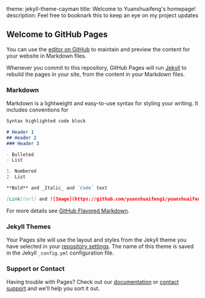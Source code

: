 theme: jekyll-theme-cayman
title: Welcome to Yuanshuaifeng's homepage!
description: Feel free to booknark this to keep an eye on my project updates
## Welcome to GitHub Pages

You can use the [editor on GitHub](https://github.com/yuanshuaifeng1/yuanshuaifeng1.github.io/edit/master/README.md) to maintain and preview the content for your website in Markdown files.

Whenever you commit to this repository, GitHub Pages will run [Jekyll](https://jekyllrb.com/) to rebuild the pages in your site, from the content in your Markdown files.

### Markdown

Markdown is a lightweight and easy-to-use syntax for styling your writing. It includes conventions for

```markdown
Syntax highlighted code block

# Header 1
## Header 2
### Header 3 

- Bulleted
- List

1. Numbered
2. List

**Bold** and _Italic_ and `Code` text

[Link](url) and ![Image](https://github.com/yuanshuaifeng1/yuanshuaifeng1.github.io/images/u=2006651127,2585315559&fm=26&gp=0.jpg)
```

For more details see [GitHub Flavored Markdown](https://guides.github.com/features/mastering-markdown/).

### Jekyll Themes

Your Pages site will use the layout and styles from the Jekyll theme you have selected in your [repository settings](https://github.com/yuanshuaifeng1/yuanshuaifeng1.github.io/settings). The name of this theme is saved in the Jekyll `_config.yml` configuration file.

### Support or Contact

Having trouble with Pages? Check out our [documentation](https://docs.github.com/categories/github-pages-basics/) or [contact support](https://github.com/contact) and we’ll help you sort it out.
